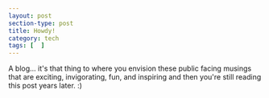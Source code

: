 ```yaml
---
layout: post
section-type: post
title: Howdy!
category: tech
tags: [  ]
---
```


A blog... it's that thing to where you envision these public facing musings that are exciting, invigorating, fun, and inspiring and then you're still reading this post years later. :)
